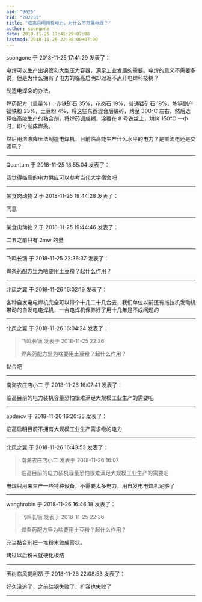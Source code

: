 ```yaml
---
aid: "9025"
zid: "782253"
title: "临高启明拥有电力，为什么不开展电焊？"
author: soongone
date: 2018-11-25 17:41:29+07:00
lastmod: 2018-11-26 22:08:00+07:00
---
```


soongone 于 2018-11-25 17:41:29 发表了：

电焊可以生产出钢管和大型压力容器，满足工业发展的需要。电焊的意义不需要多说，但是为什么拥有了电力的临高启明却迟迟不点开电焊科技树？

制造电焊条的办法。

焊药配方（重量%）：赤铁矿石 35%，花岗石 19%，普通锰矿石 19%，炼钢副产锰铁粉 23%，土豆粉 4%，将这些东西混合后碾碎，烤至 300℃ 左右，然后选择临高能生产的粘合剂，将焊药调成糊，涂覆在 8 号铁丝上，烘烤 150℃ 一小时，即可制成焊条。

然后用溶液降压法制造电焊机，目前临高能生产什么水平的电力？是直流电还是交流电？

---

Quantum 于 2018-11-25 18:55:04 发表了：

我觉得临高的电力供应可以参考当代大学宿舍吧

---

某食肉动物 2 于 2018-11-25 19:44:28 发表了：

同意

---

某食肉动物 2 于 2018-11-25 19:44:46 发表了：

二五之前只有 2mw 的量

---

飞鸣长镝 于 2018-11-25 22:36:37 发表了：

焊条药配方里为啥要用土豆粉？起什么作用？

---

北风之翼 于 2018-11-26 16:02:19 发表了：

各种自发电电焊机完全可以带个十几二十几台去，我们单位以前还有拖拉机发动机带动的自发电电焊机，一台电焊机保养好了用十几年是不成问题的

---

北风之翼 于 2018-11-26 16:04:24 发表了：

> 飞鸣长镝 发表于 2018-11-25 22:36
>
> 焊条药配方里为啥要用土豆粉？起什么作用？

黏合吧

---

南海农庄店小二 于 2018-11-26 16:07:41 发表了：

临高目前的电力装机容量恐怕很难满足大规模工业生产的需要吧

---

apdmcv 于 2018-11-26 16:20:35 发表了：

临高启明目前不拥有大规模工业生产需求级的电力

---

北风之翼 于 2018-11-26 16:43:53 发表了：

> 南海农庄店小二 发表于 2018-11-26 16:07
>
> 临高目前的电力装机容量恐怕很难满足大规模工业生产的需要吧

电焊只用来生产一些特种设备，不需要太多电力，用自发电电焊机足够了

---

wanghrobin 于 2018-11-26 16:46:18 发表了：

> 飞鸣长镝 发表于 2018-11-25 22:36
>
> 焊条药配方里为啥要用土豆粉？起什么作用？

充当黏合剂把一堆粉末做成膏状。

烤过以后粉末就硬化板结

---

玉树临风提利昂 于 2018-11-26 22:08:53 发表了：

好久没追了，之前硅钢失败了，扩容也失败了

---
